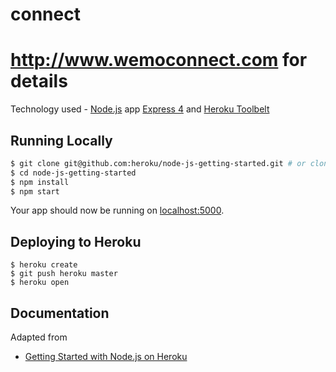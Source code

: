 # connect

# http://www.wemoconnect.com for details

Technology used - [Node.js](http://nodejs.org/)  app  [Express 4](http://expressjs.com/) and [Heroku Toolbelt](https://toolbelt.heroku.com/)

## Running Locally


```sh
$ git clone git@github.com:heroku/node-js-getting-started.git # or clone your own fork
$ cd node-js-getting-started
$ npm install
$ npm start
```

Your app should now be running on [localhost:5000](http://localhost:5000/).

## Deploying to Heroku

```
$ heroku create
$ git push heroku master
$ heroku open
```

## Documentation

Adapted from 

- [Getting Started with Node.js on Heroku](https://devcenter.heroku.com/articles/getting-started-with-nodejs)
